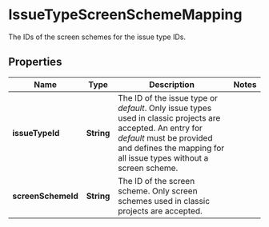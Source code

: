 

# IssueTypeScreenSchemeMapping

The IDs of the screen schemes for the issue type IDs.

## Properties

| Name | Type | Description | Notes |
|------------ | ------------- | ------------- | -------------|
|**issueTypeId** | **String** | The ID of the issue type or *default*. Only issue types used in classic projects are accepted. An entry for *default* must be provided and defines the mapping for all issue types without a screen scheme. |  |
|**screenSchemeId** | **String** | The ID of the screen scheme. Only screen schemes used in classic projects are accepted. |  |



